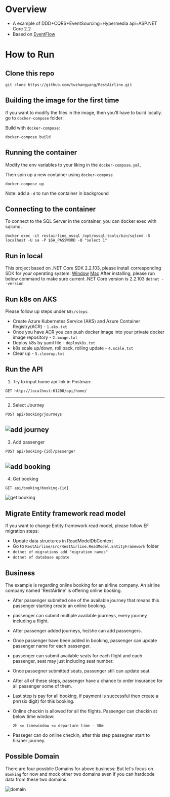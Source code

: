# Overview

* A example of DDD+CQRS+EventSourcing+Hypermedia api+ASP.NET Core 2.2
* Based on [EventFlow](https://github.com/eventflow/EventFlow)

# How to Run
## Clone this repo
```
git clone https://github.com/twzhangyang/RestAirline.git
```

## Building the image for the first time
If you want to modify the files in the image, then you'll have to build locally.
go to `docker-compose` folder:

Build with `docker-compose`:
```
docker-compose build
```

## Running the container
Modify the env variables to your liking in the `docker-compose.yml`.

Then spin up a new container using `docker-compose`
```
docker-compose up
```
Note: add a `-d` to run the container in background

## Connecting to the container
To connect to the SQL Server in the container, you can docker exec with sqlcmd.
```
docker exec -it restairline_mssql /opt/mssql-tools/bin/sqlcmd -S localhost -U sa -P $SA_PASSWORD -Q "select 1"
```

## Run in local
This project based on .NET Core SDK 2.2.103, please install corresponding SDK for your operating system:
[Window](https://dotnet.microsoft.com/download/thank-you/dotnet-sdk-2.2.103-windows-x64-installer)
[Mac](https://dotnet.microsoft.com/download/thank-you/dotnet-sdk-2.2.103-macos-x64-installer)
After installing, please run below command to make sure current .NET Core version is 2.2.103
`dotnet --version`

## Run k8s on AKS
Please follow up steps under `k8s/steps`:
* Create Azure Kubernetes Service (AKS) and Azure Container Registry(ACR) - `1.aks.txt`
* Once you have ACR you can push docker image into your private docker image repository - `2.image.txt`
* Deploy k8s by yaml file - `deployk8s.txt`
* k8s scale up/down, roll back, rolling update - `4.scale.txt`
* Clear up - `5.clearup.txt`

## Run the API
1. Try to input home api link in Postman:
```
GET http://localhost:61200/api/home/
```
---
2. Select Journey
```
POST api/booking/journeys
```
![add journey](https://user-images.githubusercontent.com/22952792/59654415-a046ec00-91c8-11e9-9147-32fe157339e3.png)
---
3. Add passenger
```
POST api/booking-{id}/passenger
```
![add booking](https://user-images.githubusercontent.com/22952792/59654417-a2a94600-91c8-11e9-8d98-dc9b7b4b4607.png)
---
4. Get booking
```
GET api/booking/booking-{id}
```
![get booking](https://user-images.githubusercontent.com/22952792/59654419-a63ccd00-91c8-11e9-90b8-b307b30a7e94.png)

## Migrate Entity framework read model
If you want to change Entity framework read model, please follow EF migration steps:
* Update data structures in ReadModelDbContext
* Go to `RestAirline/src/RestAirline.ReadModel.EntityFramework` folder
* `dotnet ef migrations add "migration names"`
* `dotnet ef database update`

## Business 
The example is regarding online booking for an airline company. An airline company named 'RestAirline' is offering online booking. 
* After passenger submited one of the available journey that means this passenger starting create an online booking.
* passenger can submit multiple available journeys, every journey including a flight.
* After passenger added journeys, he/she can add passengers.
* Once passenger have been added in booking, passenger can update passenger name for each passenger.
* passenger can submit available seats for each flight and each passenger, seat may just including seat number.
* Once passegner submitted seats, passenger still can update seat.
* After all of these steps, passenger have a chance to order insurance for all passenger some of them.
* Last step is pay for all booking, if payment is successful then create a pnr(six digit) for this booking.
* Online checkin is allowed for all the flights. Passenger can checkin at below time window:

    ```2h <= timewindow <= departure time - 30m``` 
* Passeger can do online checkin, after this step passegner start to his/her journey. 

## Possible Domain
There are four possbile Domains for above business:
But let's focus on `Booking` for now and mock other two domains even if you can hardcode data from these two domains.

![domain](https://user-images.githubusercontent.com/22952792/59654892-bbb2f680-91ca-11e9-8465-a628a57e13b2.png)


